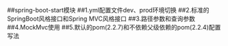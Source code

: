 ##spring-boot-start模块
##1.yml配置文件dev、prod环境切换
##2.标准的SpringBoot风格接口和Spring MVC风格接口
##3.路径参数和查询参数
##4.MockMvc使用
##5.默认的pom(2.2.7)和不依赖父级依赖的pom(2.2.4)配置写法
